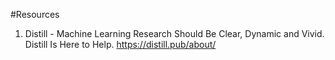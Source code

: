 #Resources 

1) Distill - Machine Learning Research Should Be Clear, Dynamic and Vivid. Distill Is Here to Help. https://distill.pub/about/
